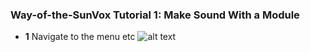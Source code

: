 ### Way-of-the-SunVox Tutorial 1: Make Sound With a Module
  - __1__
  Navigate to the menu etc
  ![alt text](https://github.com/way-of-the-sunvox/Way-of-the-SunVox/blob/master/Tutorials/1--Make-Sound-With-a-Module/Media/tutorial_1-video_1.gif "Logo Title Text 1")
